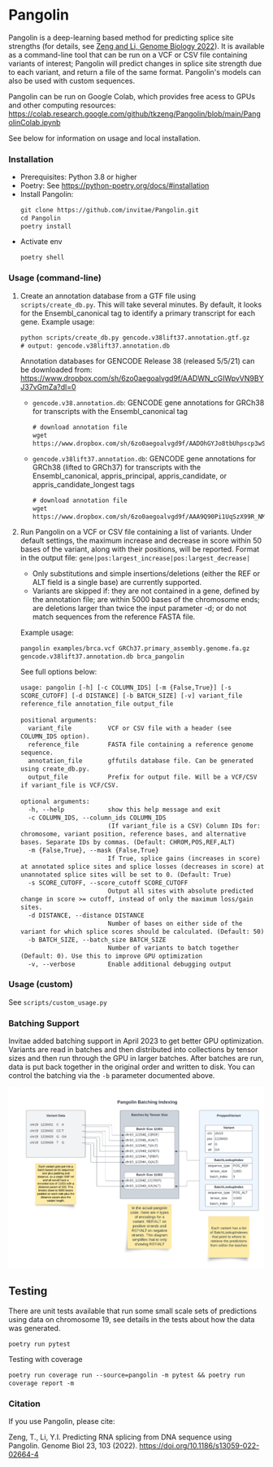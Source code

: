# Pangolin

Pangolin is a deep-learning based method for predicting splice site strengths (for details, see [Zeng and Li, Genome Biology 2022](https://doi.org/10.1186/s13059-022-02664-4)). It is available as a command-line tool that can be run on a VCF or CSV file containing variants of interest; Pangolin will predict changes in splice site strength due to each variant, and return a file of the same format. Pangolin's models can also be used with custom sequences.

Pangolin can be run on Google Colab, which provides free acess to GPUs and other computing resources: https://colab.research.google.com/github/tkzeng/Pangolin/blob/main/PangolinColab.ipynb

See below for information on usage and local installation.

### Installation
* Prerequisites: Python 3.8 or higher
* Poetry: See https://python-poetry.org/docs/#installation
* Install Pangolin:
  ```
  git clone https://github.com/invitae/Pangolin.git
  cd Pangolin
  poetry install
  ```
* Activate env
  ```
  poetry shell
  ```

### Usage (command-line)

1. Create an annotation database from a GTF file using `scripts/create_db.py`. This will take several minutes. By default, it looks for the Ensembl_canonical tag to identify a primary transcript for each gene. Example usage:
   ```
   python scripts/create_db.py gencode.v38lift37.annotation.gtf.gz
   # output: gencode.v38lift37.annotation.db
   ```

   Annotation databases for GENCODE Release 38 (released 5/5/21) can be downloaded from: https://www.dropbox.com/sh/6zo0aegoalvgd9f/AADWN_cGIWpvVN9BYJ37vGmZa?dl=0
   * `gencode.v38.annotation.db`: GENCODE gene annotations for GRCh38 for transcripts with the Ensembl_canonical tag
      ```
      # download annotation file
      wget https://www.dropbox.com/sh/6zo0aegoalvgd9f/AADOhGYJo8tbUhpscp3wSFj6a/gencode.v38.annotation.db
      ```
   * `gencode.v38lift37.annotation.db`: GENCODE gene annotations for GRCh38 (lifted to GRCh37) for transcripts with the Ensembl_canonical, appris_principal, appris_candidate, or appris_candidate_longest tags
      ```
      # download annotation file
      wget https://www.dropbox.com/sh/6zo0aegoalvgd9f/AAA9Q90Pi1UqSzX99R_NM803a/gencode.v38lift37.annotation.db
      ```

2. Run Pangolin on a VCF or CSV file containing a list of variants. Under default settings, the maximum increase and decrease in score within 50 bases of the variant, along with their positions, will be reported. Format in the output file: `gene|pos:largest_increase|pos:largest_decrease|`
   * Only substitutions and simple insertions/deletions (either the REF or ALT field is a single base) are currently supported.
   * Variants are skipped if: they are not contained in a gene, defined by the annotation file; are within 5000 bases of the chromosome ends; are deletions larger than twice the input parameter -d; or do not match sequences from the reference FASTA file.

    Example usage:
    ```
    pangolin examples/brca.vcf GRCh37.primary_assembly.genome.fa.gz gencode.v38lift37.annotation.db brca_pangolin
    ```
    See full options below:
    ```
    usage: pangolin [-h] [-c COLUMN_IDS] [-m {False,True}] [-s SCORE_CUTOFF] [-d DISTANCE] [-b BATCH_SIZE] [-v] variant_file reference_file annotation_file output_file

    positional arguments:
      variant_file          VCF or CSV file with a header (see COLUMN_IDS option).
      reference_file        FASTA file containing a reference genome sequence.
      annotation_file       gffutils database file. Can be generated using create_db.py.
      output_file           Prefix for output file. Will be a VCF/CSV if variant_file is VCF/CSV.

    optional arguments:
      -h, --help            show this help message and exit
      -c COLUMN_IDS, --column_ids COLUMN_IDS
                            (If variant_file is a CSV) Column IDs for: chromosome, variant position, reference bases, and alternative bases. Separate IDs by commas. (Default: CHROM,POS,REF,ALT)
      -m {False,True}, --mask {False,True}
                            If True, splice gains (increases in score) at annotated splice sites and splice losses (decreases in score) at unannotated splice sites will be set to 0. (Default: True)
      -s SCORE_CUTOFF, --score_cutoff SCORE_CUTOFF
                            Output all sites with absolute predicted change in score >= cutoff, instead of only the maximum loss/gain sites.
      -d DISTANCE, --distance DISTANCE
                            Number of bases on either side of the variant for which splice scores should be calculated. (Default: 50)
      -b BATCH_SIZE, --batch_size BATCH_SIZE
                            Number of variants to batch together (Default: 0). Use this to improve GPU optimization
      -v, --verbose         Enable additional debugging output
    ```

### Usage (custom)

See `scripts/custom_usage.py`

### Batching Support

Invitae added batching support in April 2023 to get better GPU optimization. Variants are read in batches and then distributed into collections by tensor sizes and then run through the GPU in larger batches.
After batches are run, data is put back together in the original order and written to disk. You can control the batching via the `-b` parameter documented above.

![Batching](docs/Pangolin_Batching_Indexing.png)

## Testing

There are unit tests available that run some small scale sets of predictions using data on chromosome 19, see details in 
the tests about how the data was generated.

```
poetry run pytest
```

Testing with coverage

```
poetry run coverage run --source=pangolin -m pytest && poetry run coverage report -m
```

### Citation

If you use Pangolin, please cite:

Zeng, T., Li, Y.I. Predicting RNA splicing from DNA sequence using Pangolin. Genome Biol 23, 103 (2022). https://doi.org/10.1186/s13059-022-02664-4
